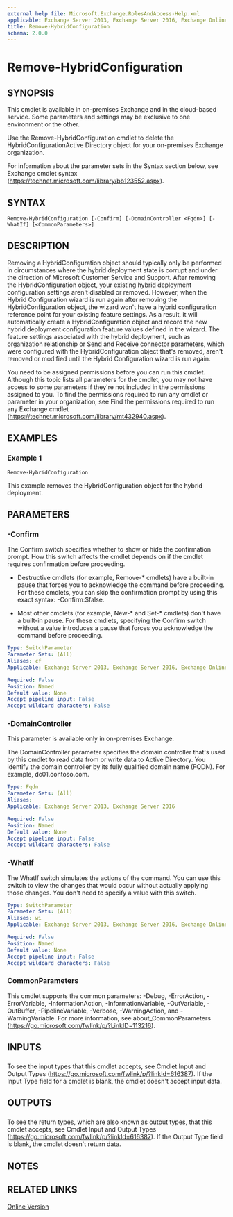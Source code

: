 ```yaml
---
external help file: Microsoft.Exchange.RolesAndAccess-Help.xml
applicable: Exchange Server 2013, Exchange Server 2016, Exchange Online
title: Remove-HybridConfiguration
schema: 2.0.0
---
```


# Remove-HybridConfiguration

## SYNOPSIS
This cmdlet is available in on-premises Exchange and in the cloud-based service. Some parameters and settings may be exclusive to one environment or the other.

Use the Remove-HybridConfiguration cmdlet to delete the HybridConfigurationActive Directory object for your on-premises Exchange organization.

For information about the parameter sets in the Syntax section below, see Exchange cmdlet syntax (https://technet.microsoft.com/library/bb123552.aspx).

## SYNTAX

```
Remove-HybridConfiguration [-Confirm] [-DomainController <Fqdn>] [-WhatIf] [<CommonParameters>]
```

## DESCRIPTION
Removing a HybridConfiguration object should typically only be performed in circumstances where the hybrid deployment state is corrupt and under the direction of Microsoft Customer Service and Support. After removing the HybridConfiguration object, your existing hybrid deployment configuration settings aren't disabled or removed. However, when the Hybrid Configuration wizard is run again after removing the HybridConfiguration object, the wizard won't have a hybrid configuration reference point for your existing feature settings. As a result, it will automatically create a HybridConfiguration object and record the new hybrid deployment configuration feature values defined in the wizard. The feature settings associated with the hybrid deployment, such as organization relationship or Send and Receive connector parameters, which were configured with the HybridConfiguration object that's removed, aren't removed or modified until the Hybrid Configuration wizard is run again.

You need to be assigned permissions before you can run this cmdlet. Although this topic lists all parameters for the cmdlet, you may not have access to some parameters if they're not included in the permissions assigned to you. To find the permissions required to run any cmdlet or parameter in your organization, see Find the permissions required to run any Exchange cmdlet (https://technet.microsoft.com/library/mt432940.aspx).

## EXAMPLES

### Example 1
```
Remove-HybridConfiguration
```

This example removes the HybridConfiguration object for the hybrid deployment.

## PARAMETERS

### -Confirm
The Confirm switch specifies whether to show or hide the confirmation prompt. How this switch affects the cmdlet depends on if the cmdlet requires confirmation before proceeding.

- Destructive cmdlets (for example, Remove-\* cmdlets) have a built-in pause that forces you to acknowledge the command before proceeding. For these cmdlets, you can skip the confirmation prompt by using this exact syntax: -Confirm:$false.

- Most other cmdlets (for example, New-\* and Set-\* cmdlets) don't have a built-in pause. For these cmdlets, specifying the Confirm switch without a value introduces a pause that forces you acknowledge the command before proceeding.

```yaml
Type: SwitchParameter
Parameter Sets: (All)
Aliases: cf
Applicable: Exchange Server 2013, Exchange Server 2016, Exchange Online

Required: False
Position: Named
Default value: None
Accept pipeline input: False
Accept wildcard characters: False
```

### -DomainController
This parameter is available only in on-premises Exchange.

The DomainController parameter specifies the domain controller that's used by this cmdlet to read data from or write data to Active Directory. You identify the domain controller by its fully qualified domain name (FQDN). For example, dc01.contoso.com.

```yaml
Type: Fqdn
Parameter Sets: (All)
Aliases:
Applicable: Exchange Server 2013, Exchange Server 2016

Required: False
Position: Named
Default value: None
Accept pipeline input: False
Accept wildcard characters: False
```

### -WhatIf
The WhatIf switch simulates the actions of the command. You can use this switch to view the changes that would occur without actually applying those changes. You don't need to specify a value with this switch.

```yaml
Type: SwitchParameter
Parameter Sets: (All)
Aliases: wi
Applicable: Exchange Server 2013, Exchange Server 2016, Exchange Online

Required: False
Position: Named
Default value: None
Accept pipeline input: False
Accept wildcard characters: False
```

### CommonParameters
This cmdlet supports the common parameters: -Debug, -ErrorAction, -ErrorVariable, -InformationAction, -InformationVariable, -OutVariable, -OutBuffer, -PipelineVariable, -Verbose, -WarningAction, and -WarningVariable. For more information, see about_CommonParameters (https://go.microsoft.com/fwlink/p/?LinkID=113216).

## INPUTS

###  
To see the input types that this cmdlet accepts, see Cmdlet Input and Output Types (https://go.microsoft.com/fwlink/p/?linkId=616387). If the Input Type field for a cmdlet is blank, the cmdlet doesn't accept input data.

## OUTPUTS

###  
To see the return types, which are also known as output types, that this cmdlet accepts, see Cmdlet Input and Output Types (https://go.microsoft.com/fwlink/p/?linkId=616387). If the Output Type field is blank, the cmdlet doesn't return data.

## NOTES

## RELATED LINKS

[Online Version](https://technet.microsoft.com/library/d5a17572-da46-4a7c-8ce6-556b02255915.aspx)
